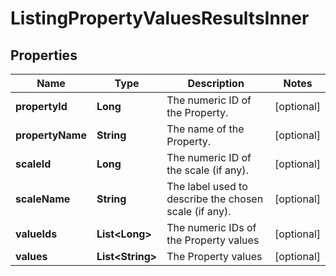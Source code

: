 

# ListingPropertyValuesResultsInner


## Properties

| Name | Type | Description | Notes |
|------------ | ------------- | ------------- | -------------|
|**propertyId** | **Long** | The numeric ID of the Property. |  [optional] |
|**propertyName** | **String** | The name of the Property. |  [optional] |
|**scaleId** | **Long** | The numeric ID of the scale (if any). |  [optional] |
|**scaleName** | **String** | The label used to describe the chosen scale (if any). |  [optional] |
|**valueIds** | **List&lt;Long&gt;** | The numeric IDs of the Property values |  [optional] |
|**values** | **List&lt;String&gt;** | The Property values |  [optional] |



